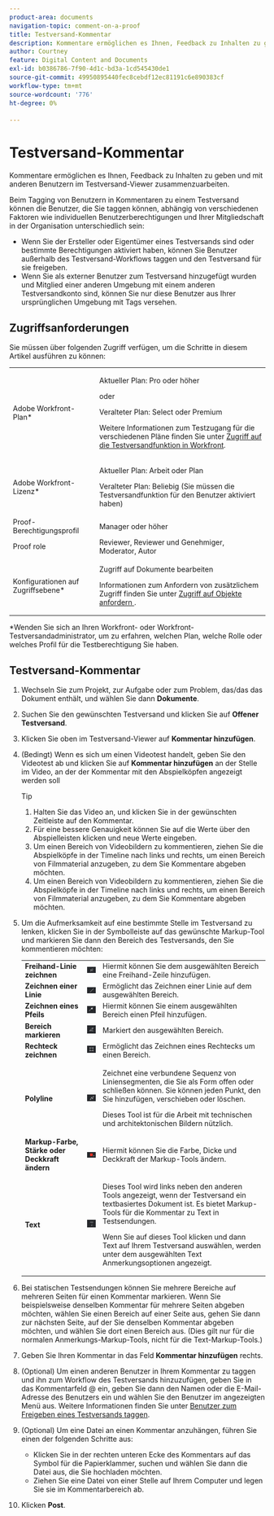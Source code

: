 ```yaml
---
product-area: documents
navigation-topic: comment-on-a-proof
title: Testversand-Kommentar
description: Kommentare ermöglichen es Ihnen, Feedback zu Inhalten zu geben und mit anderen Benutzern im Testversand-Viewer zusammenzuarbeiten.
author: Courtney
feature: Digital Content and Documents
exl-id: b0386786-7f90-4d1c-bd3a-1cd545430de1
source-git-commit: 49950895440fec8cebdf12ec81191c6e890383cf
workflow-type: tm+mt
source-wordcount: '776'
ht-degree: 0%

---
```


# Testversand-Kommentar

Kommentare ermöglichen es Ihnen, Feedback zu Inhalten zu geben und mit anderen Benutzern im Testversand-Viewer zusammenzuarbeiten.

Beim Tagging von Benutzern in Kommentaren zu einem Testversand können die Benutzer, die Sie taggen können, abhängig von verschiedenen Faktoren wie individuellen Benutzerberechtigungen und Ihrer Mitgliedschaft in der Organisation unterschiedlich sein:

* Wenn Sie der Ersteller oder Eigentümer eines Testversands sind oder bestimmte Berechtigungen aktiviert haben, können Sie Benutzer außerhalb des Testversand-Workflows taggen und den Testversand für sie freigeben.
* Wenn Sie als externer Benutzer zum Testversand hinzugefügt wurden und Mitglied einer anderen Umgebung mit einem anderen Testversandkonto sind, können Sie nur diese Benutzer aus Ihrer ursprünglichen Umgebung mit Tags versehen. <!--For more information, see [Proofing collaboration limitations with people outside of your organization](../../../../review-and-approve-work/proofing/tips-tricks-and-troubleshooting/collaboration-with-members-outside-of-your-organization.md)-->

## Zugriffsanforderungen

Sie müssen über folgenden Zugriff verfügen, um die Schritte in diesem Artikel ausführen zu können:

<table style="table-layout:auto"> 
 <col> 
 <col> 
 <tbody> 
  <tr> 
   <td role="rowheader">Adobe Workfront-Plan*</td> 
   <td> <p>Aktueller Plan: Pro oder höher</p> <p>oder</p> <p>Veralteter Plan: Select oder Premium</p> <p>Weitere Informationen zum Testzugang für die verschiedenen Pläne finden Sie unter <a href="/help/quicksilver/administration-and-setup/manage-workfront/configure-proofing/access-to-proofing-functionality.md" class="MCXref xref">Zugriff auf die Testversandfunktion in Workfront</a>.</p> </td> 
  </tr> 
  <tr> 
   <td role="rowheader">Adobe Workfront-Lizenz*</td> 
   <td> <p>Aktueller Plan: Arbeit oder Plan</p> <p>Veralteter Plan: Beliebig (Sie müssen die Testversandfunktion für den Benutzer aktiviert haben)</p> </td> 
  </tr> 
  <tr> 
   <td role="rowheader">Proof-Berechtigungsprofil </td> 
   <td>Manager oder höher</td> 
  </tr> 
  <tr> 
   <td role="rowheader">Proof role</td> 
   <td>Reviewer, Reviewer und Genehmiger, Moderator, Autor</td> 
  </tr> 
  <tr> 
   <td role="rowheader">Konfigurationen auf Zugriffsebene*</td> 
   <td> <p>Zugriff auf Dokumente bearbeiten</p> <p>Informationen zum Anfordern von zusätzlichem Zugriff finden Sie unter <a href="../../../../workfront-basics/grant-and-request-access-to-objects/request-access.md" class="MCXref xref">Zugriff auf Objekte anfordern </a>.</p> </td> 
  </tr> 
 </tbody> 
</table>

&#42;Wenden Sie sich an Ihren Workfront- oder Workfront-Testversandadministrator, um zu erfahren, welchen Plan, welche Rolle oder welches Profil für die Testberechtigung Sie haben.

## Testversand-Kommentar

1. Wechseln Sie zum Projekt, zur Aufgabe oder zum Problem, das/das das Dokument enthält, und wählen Sie dann **Dokumente**.
1. Suchen Sie den gewünschten Testversand und klicken Sie auf **Offener Testversand**.

1. Klicken Sie oben im Testversand-Viewer auf **Kommentar hinzufügen**.
1. (Bedingt) Wenn es sich um einen Videotest handelt, geben Sie den Videotest ab und klicken Sie auf **Kommentar hinzufügen** an der Stelle im Video, an der der Kommentar mit den Abspielköpfen angezeigt werden soll

   >[!TIP]
   >
   >1. Halten Sie das Video an, und klicken Sie in der gewünschten Zeitleiste auf den Kommentar.
   >1. Für eine bessere Genauigkeit können Sie auf die Werte über den Abspielleisten klicken und neue Werte eingeben.
   >1. Um einen Bereich von Videobildern zu kommentieren, ziehen Sie die Abspielköpfe in der Timeline nach links und rechts, um einen Bereich von Filmmaterial anzugeben, zu dem Sie Kommentare abgeben möchten.
   >1. Um einen Bereich von Videobildern zu kommentieren, ziehen Sie die Abspielköpfe in der Timeline nach links und rechts, um einen Bereich von Filmmaterial anzugeben, zu dem Sie Kommentare abgeben möchten.


1. Um die Aufmerksamkeit auf eine bestimmte Stelle im Testversand zu lenken, klicken Sie in der Symbolleiste auf das gewünschte Markup-Tool und markieren Sie dann den Bereich des Testversands, den Sie kommentieren möchten:

   <table style="table-layout:auto"> 
    <col> 
    <col> 
    <col> 
    <tbody> 
     <tr> 
      <td role="rowheader"><strong>Freihand-Linie zeichnen</strong> </td> 
      <td> <img src="assets/freehand-line.png"> </td> 
      <td>Hiermit können Sie dem ausgewählten Bereich eine Freihand-Zeile hinzufügen.</td> 
     </tr> 
     <tr> 
      <td role="rowheader"><strong>Zeichnen einer Linie</strong> </td> 
      <td> <img src="assets/line.png"> </td> 
      <td>Ermöglicht das Zeichnen einer Linie auf dem ausgewählten Bereich.</td> 
     </tr> 
     <tr> 
      <td role="rowheader"><strong>Zeichnen eines Pfeils</strong> </td> 
      <td> <img src="assets/arrow.png"> </td> 
      <td>Hiermit können Sie einem ausgewählten Bereich einen Pfeil hinzufügen.</td> 
     </tr> 
     <tr> 
      <td role="rowheader"><strong>Bereich markieren</strong> </td> 
      <td> <img src="assets/highlight.png"> </td> 
      <td>Markiert den ausgewählten Bereich.</td> 
     </tr> 
     <tr> 
      <td role="rowheader"><strong>Rechteck zeichnen</strong> </td> 
      <td> <img src="assets/rectangle.png"> </td> 
      <td>Ermöglicht das Zeichnen eines Rechtecks um einen Bereich.</td> 
     </tr> 
     <tr> 
      <td role="rowheader"><strong>Polyline</strong> </td> 
      <td> <img src="assets/polyline.png"> </td> 
      <td> <p>Zeichnet eine verbundene Sequenz von Liniensegmenten, die Sie als Form offen oder schließen können. Sie können jeden Punkt, den Sie hinzufügen, verschieben oder löschen. </p> <p>Dieses Tool ist für die Arbeit mit technischen und architektonischen Bildern nützlich.</p> </td> 
     </tr> 
     <tr> 
      <td role="rowheader"><strong>Markup-Farbe, Stärke oder Deckkraft ändern</strong> </td> 
      <td> <img src="assets/change-color.png"> </td> 
      <td>Hiermit können Sie die Farbe, Dicke und Deckkraft der Markup-Tools ändern.</td> 
     </tr> 
     <tr> 
      <td role="rowheader"><strong>Text</strong> </td> 
      <td> <img src="assets/copy-of-text.png"> </td> 
      <td> <p>Dieses Tool wird links neben den anderen Tools angezeigt, wenn der Testversand ein textbasiertes Dokument ist. Es bietet Markup-Tools für die Kommentar zu Text in Testsendungen. <br></p> <p>Wenn Sie auf dieses Tool klicken und dann Text auf Ihrem Testversand auswählen, werden unter dem ausgewählten Text Anmerkungsoptionen angezeigt.<br></p> </td> 
     </tr> 
    </tbody> 
   </table>

1. Bei statischen Testsendungen können Sie mehrere Bereiche auf mehreren Seiten für einen Kommentar markieren. Wenn Sie beispielsweise denselben Kommentar für mehrere Seiten abgeben möchten, wählen Sie einen Bereich auf einer Seite aus, gehen Sie dann zur nächsten Seite, auf der Sie denselben Kommentar abgeben möchten, und wählen Sie dort einen Bereich aus. (Dies gilt nur für die normalen Anmerkungs-Markup-Tools, nicht für die Text-Markup-Tools.)
1. Geben Sie Ihren Kommentar in das Feld **Kommentar hinzufügen** rechts.
1. (Optional) Um einen anderen Benutzer in Ihrem Kommentar zu taggen und ihn zum Workflow des Testversands hinzuzufügen, geben Sie in das Kommentarfeld @ ein, geben Sie dann den Namen oder die E-Mail-Adresse des Benutzers ein und wählen Sie den Benutzer im angezeigten Menü aus. Weitere Informationen finden Sie unter [Benutzer zum Freigeben eines Testversands taggen](../../../../review-and-approve-work/proofing/reviewing-proofs-within-workfront/comment-on-a-proof/tag-users-to-share-proof.md).
1. (Optional) Um eine Datei an einen Kommentar anzuhängen, führen Sie einen der folgenden Schritte aus:

   * Klicken Sie in der rechten unteren Ecke des Kommentars auf das Symbol für die Papierklammer, suchen und wählen Sie dann die Datei aus, die Sie hochladen möchten.
   * Ziehen Sie eine Datei von einer Stelle auf Ihrem Computer und legen Sie sie im Kommentarbereich ab.

1. Klicken **Post**.
